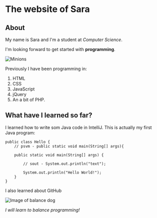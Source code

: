<link href="/css/css.css" rel="stylesheet">

# The website of Sara

## About
My name is Sara and I'm a student at _Computer Science_.

I'm looking forward to get started with **programming**. 

![Minions](https://media.giphy.com/media/m6OomwWCojfS8/giphy.gif)

Previously I have been programming in:
1. HTML
2. CSS
3. JavaScript
4. jQuery 
5. An a bit of PHP.


## What have I learned so far?

I learned how to write som Java code in IntelliJ. 
This is actually my first Java program:

````
public class Hello {
    // psvm - public static void main(String[] args){
    
    public static void main(String[] args) {
    
        // sout - System.out.println("text");        
   
        System.out.println("Hello World!");
    }    
}
````

I also learned about GitHub 


![Image of balance dog](https://media.giphy.com/media/c1c1M1a2yZDd9aVReu/giphy.gif)

_I will learn to balance programming!_

